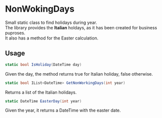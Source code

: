 # NonWokingDays
Small static class to find holidays during year.<br />
The library provides the **Italian** holdays, as it has been created for business puproses.<br />
It also has a method for the Easter calculation.

## Usage

```C#
static bool IsHoliday(DateTime day)
```
Given the day, the method returns true for Italian holiday, false otherwise.

```C#
static bool IList<DateTime> GetNonWorkingDays(int year)
```
Returns a list of the Italian holidays.

```C#
static DateTime EasterDay(int year)
```
Given the year, it returns a DateTime with the easter date.
